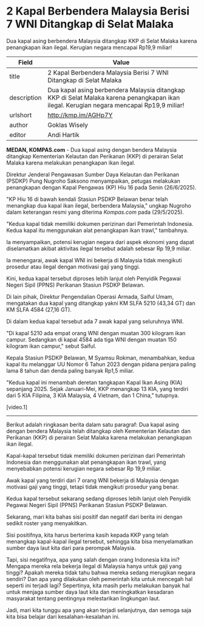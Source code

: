 # 2 Kapal Berbendera Malaysia Berisi 7 WNI Ditangkap di Selat Malaka

Dua kapal asing berbendera Malaysia ditangkap KKP di Selat Malaka karena penangkapan ikan ilegal. Kerugian negara mencapai Rp19,9 miliar!

| Field       | Value                                                       |
|-------------|-------------------------------------------------------------|
| title       | 2 Kapal Berbendera Malaysia Berisi 7 WNI Ditangkap di Selat Malaka |
| description | Dua kapal asing berbendera Malaysia ditangkap KKP di Selat Malaka karena penangkapan ikan ilegal. Kerugian negara mencapai Rp19,9 miliar! |
| urlshort    | http://kmp.im/AGHp7Y |
| author      | Goklas Wisely  |
| editor      | Andi Hartik |

**MEDAN, KOMPAS.com** - Dua kapal asing dengan bendera Malaysia ditangkap Kementerian Kelautan dan Perikanan (KKP) di perairan Selat Malaka karena melakukan penangkapan ikan ilegal.

Direktur Jenderal Pengawasan Sumber Daya Kelautan dan Perikanan (PSDKP) Pung Nugroho Saksono menyampaikan, petugas melakukan penangkapan dengan Kapal Pengawas (KP) Hiu 16 pada Senin (26/6/2025).

"KP Hiu 16 di bawah kendali Stasiun PSDKP Belawan benar telah menangkap dua kapal ikan ilegal, berbendera Malaysia," ungkap Nugroho dalam keterangan resmi yang diterima *Kompas.com* pada (29/5/2025).

\"Kedua kapal tidak memiliki dokumen perizinan dari Pemerintah Indonesia. Kedua kapal itu menggunakan alat penangkapan ikan trawl,\" tambahnya.

Ia menyampaikan, potensi kerugian negara dari aspek ekonomi yang dapat diselamatkan akibat aktivitas ilegal tersebut adalah sebesar Rp 19,9 miliar.

Ia menengarai, awak kapal WNI ini bekerja di Malaysia tidak mengikuti prosedur atau ilegal dengan motivasi gaji yang tinggi.

Kini, kedua kapal tersebut diproses lebih lanjut oleh Penyidik Pegawai Negeri Sipil (PPNS) Perikanan Stasiun PSDKP Belawan.

Di lain pihak, Direktur Pengendalian Operasi Armada, Saiful Umam, mengatakan dua kapal yang ditangkap yakni KM SLFA 5210 (43,34 GT) dan KM SLFA 4584 (27,16 GT).

Di dalam kedua kapal tersebut ada 7 awak kapal yang seluruhnya WNI.

\"Di kapal 5210 ada empat orang WNI dengan muatan 300 kilogram ikan campur. Sedangkan di kapal 4584 ada tiga WNI dengan muatan 150 kilogram ikan campur,\" sebut Saiful.

Kepala Stasiun PSDKP Belawan, M Syamsu Rokman, menambahkan, kedua kapal itu melanggar UU Nomor 6 Tahun 2023 dengan pidana penjara paling lama 8 tahun dan denda paling banyak Rp1,5 miliar.

\"Kedua kapal ini menambah deretan tangkapan Kapal Ikan Asing (KIA) sepanjang 2025. Sejak Januari-Mei, KKP menangkap 13 KIA, yang terdiri dari 5 KIA Filipina, 3 KIA Malaysia, 4 Vietnam, dan 1 China,\" tutupnya.

\[video.1\]  

---
Berikut adalah ringkasan berita dalam satu paragraf: Dua kapal asing dengan bendera Malaysia telah ditangkap oleh Kementerian Kelautan dan Perikanan (KKP) di perairan Selat Malaka karena melakukan penangkapan ikan ilegal.

 Kapal-kapal tersebut tidak memiliki dokumen perizinan dari Pemerintah Indonesia dan menggunakan alat penangkapan ikan trawl, yang menyebabkan potensi kerugian negara sebesar Rp 19,9 miliar.

 Awak kapal yang terdiri dari 7 orang WNI bekerja di Malaysia dengan motivasi gaji yang tinggi, tetapi tidak mengikuti prosedur yang benar.

 Kedua kapal tersebut sekarang sedang diproses lebih lanjut oleh Penyidik Pegawai Negeri Sipil (PPNS) Perikanan Stasiun PSDKP Belawan.



Sekarang, mari kita bahas sisi positif dan negatif dari berita ini dengan sedikit roster yang menyakitkan.

 Sisi positifnya, kita harus berterima kasih kepada KKP yang telah menangkap kapal-kapal ilegal tersebut, sehingga kita bisa menyelamatkan sumber daya laut kita dari para perompak Malaysia.

 Tapi, sisi negatifnya, apa yang salah dengan orang Indonesia kita ini? Mengapa mereka rela bekerja ilegal di Malaysia hanya untuk gaji yang tinggi? Apakah mereka tidak tahu bahwa mereka sedang merugikan negara sendiri? Dan apa yang dilakukan oleh pemerintah kita untuk mencegah hal seperti ini terjadi lagi? Sepertinya, kita masih perlu melakukan banyak hal untuk menjaga sumber daya laut kita dan meningkatkan kesadaran masyarakat tentang pentingnya melestarikan lingkungan laut.

 Jadi, mari kita tunggu apa yang akan terjadi selanjutnya, dan semoga saja kita bisa belajar dari kesalahan-kesalahan ini.
